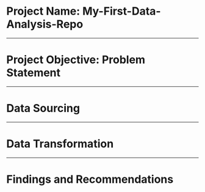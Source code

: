 # Project Name: My-First-Data-Analysis-Repo



---
# Project Objective: Problem Statement




---
# Data Sourcing




---
# Data Transformation




---
# Findings and Recommendations
